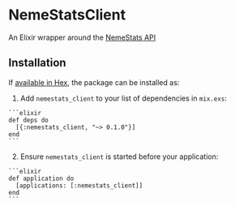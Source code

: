 # NemeStatsClient

An Elixir wrapper around the [NemeStats API](http://docs.nemestatsapiversion2.apiary.io)

## Installation

If [available in Hex](https://hex.pm/docs/publish), the package can be installed as:

  1. Add `nemestats_client` to your list of dependencies in `mix.exs`:

    ```elixir
    def deps do
      [{:nemestats_client, "~> 0.1.0"}]
    end
    ```

  2. Ensure `nemestats_client` is started before your application:

    ```elixir
    def application do
      [applications: [:nemestats_client]]
    end
    ```

